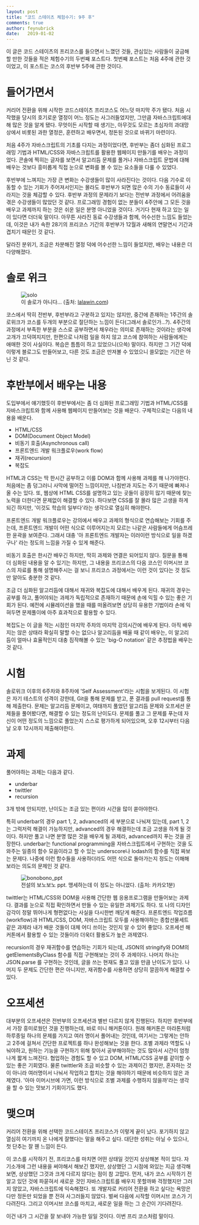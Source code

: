 ```yaml
---
layout: post
title: "코드 스테이츠 체험수기: 9주 후"
comments: true
author: feynubrick
date:   2019-01-02
---
```


이 글은 코드 스테이츠의 프리코스를 들으면서 느꼈던 것들, 관심있는 사람들이 궁금해할 만한 것들을 적은 체험수기의 두번째 포스트다.
첫번째 포스트는 처음 4주에 관한 것이었고, 이 포스트는 코스의 후반부 5주에 관한 것이다.

# 들어가면서

커리어 전환을 위해 시작한 코드스테이츠 프리코스도 어느덧 마지막 주가 됐다.
처음 시작했을 당시의 호기로운 열정이 어느 정도는 사그러들었지만, 그만큼 자바스크립트에대해 많은 것을 알게 됐다.
무엇이든 시작할 때 생기는, 아무것도 모르는 초심자의 과대망상에서 비롯된 과한 열정은, 훈련하고 배우면서, 정돈된 것으로 바뀌기 마련이다.

처음 4주가 자바스크립트의 기초를 다지는 과정이었다면, 후반부는 좀더 심화된 프로그래밍 기법과 HTML/CSS와 자바스크립트를 활용한 웹페이지 만들기를 배우는 과정이었다. 콘솔에 찍히는 글자를 보면서 알고리듬 문제를 풀거나 자바스크립트 문법에 대해 배우는 것보다 흥미롭게 직접 눈으로 변화를 볼 수 있는 요소들을 다룰 수 있었다. 

후반부에 느껴지는 가장 큰 변화는 수강생들이 많이 사라진다는 것이다.
다음 기수로 이동할 수 있는 기회가 주어져서인지는 몰라도 후반부가 되면 많은 수의 기수 동료들이 사라지는 것을 체감할 수 있다.
후반부 과정의 문제라기 보다는 전반부 과정에서 어려움을 겪은 수강생들이 많았던 것 같다.
프로그래밍 경험이 없는 분들이 4주안에 그 모든 것을 배우고 과제까지 하는 것은 쉬운 일은 분명 아니었을 것이다.
거기다 현재 하고 있는 일이 있다면 더더욱 말이다.
아무튼 사라진 동료 수강생들과 함께, 어수선한 느낌도 들었는데, 이것은 내가 속한 28기의 프리코스 기간의 후반부가 12월과 새해의 연말연시 기간과 겹치기 때문인 것 같다.

달라진 분위기, 조금은 차분해진 열정 덕에 어수선한 느낌이 들었지만, 배우는 내용은 더 다양해졌다.

# 솔로 위크

<figure class="center">
  <img src="http://cfs15.tistory.com/image/13/tistory/2009/02/26/23/15/49a6a3f0e5ff9" alt="solo"/>
  <figcaption>이 솔로가 아니다... (출처: <a href="https://lalawin.com/entry/solo-better-than-couple">lalawin.com</a>)</figcaption>
</figure>

코스에서 딱히 전반부, 후반부라고 구분하고 있지는 않지만, 중간에 존재하는 1주간의 솔로위크가 코스를 두개의 부분으로 절단하는 느낌이 든다(그래서 솔로인가...?).
4주간의 과정에서 부족한 부분을 스스로 공부하면서 채우라는 의미로 존재하는 것이라는 생각에 고개가 끄덕여지지만, 한편으로 나처럼 일을 하지 않고 코스에 참여하는 사람들에게는 애매한 것이 사실이다.
복습은 틈틈이 하고 있었으니(으쓱) 말이다.
하지만 그 기간 덕에 이렇게 블로그도 만들어보고, 다른 것도 조금은 만져볼 수 있었으니 쓸모없는 기간은 아닌 것 같다.

# 후반부에서 배우는 내용

도입부에서 얘기했듯이 후반부에서는 좀 더 심화된 프로그래밍 기법과 HTML/CSS를 자바스크립트와 함께 사용해 웹페이지 만들어보는 것을 배운다. 구체적으로는 다음의 내용을 배운다.

- HTML/CSS
- DOM(Document Object Model)
- 비동기 호출(Asynchronous call)
- 프론트엔드 개발 워크플로우(work flow)
- 재귀(recursion)
- 복잡도

HTML과 CSS는 딱 한시간 공부하고 이를 DOM과 함께 사용해 과제를 해 나가야한다.
처음에는 좀 덩그러니 사막에 떨어진 느낌이지만, 나침반과 지도는 주기 때문에 빠져나올 수는 있다.
또, 웹상에 HTML CSS를 설명하고 있는 곳들이 굉장히 많기 때문에 찾는 노력을 더한다면 문제없이 해결할 수 있다.
하다보면 CSS를 잘 몰라 많은 고생을 하게 되긴 하지만, '이것도 학습의 일부다'라는 생각으로 열심히 해야한다.

프론트엔드 개발 워크플로우는 강의에서 배우고 과제의 형식으로 연습해보는 기회를 주는데, 프론트엔드 개발이 어떤 식으로 이루어지는지 모르는 나같은 사람들에게 어슴프레한 윤곽을 보여준다.
그래서 대충 '아 프론트엔드 개발자는 이러이런 방식으로 일을 하겠구나' 라는 정도의 느낌을 가질 수 있게 해준다.

비동기 호출은 한시간 배우긴 하지만, 딱히 과제와 연결은 되어있지 않다.
질문을 통해 더 심화된 내용을 알 수 있기는 하지만, 그 내용을 프리코스의 다음 코스인 이머시브 코스의 자료를 통해 설명해주시는 걸 보니 프리코스 과정에서는 이런 것이 있다는 것 정도만 알아도 충분한 것 같다.

조금 더 심화된 알고리듬에 대해서 재귀와 복잡도에 대해서 배우게 된다.
재귀의 경우는 공부를 하고, 풀어야되는 과제가 독립적으로 존재하기 때문에 손에 익힐 수 있는 좋은 기회가 된다.
예전에 시뮬레이션을 했을 때를 떠올려보면 상당히 유용한 기법이라 손에 익혀두면 문제풀이에 아주 효과적으로 활용할 수 있다.

복잡도는 이 글을 적는 시점인 마지막 주차의 마지막 강의시간에 배우게 된다.
아직 배우지는 않은 상태라 확실히 말할 수는 없으나 알고리듬을 배울 때 같이 배우는, 이 알고리듬이 얼마나 효율적인지 대충 짐작해볼 수 있는 'big-O notation' 같은 추정법을 배우는 것 같다.

# 시험

솔로위크 이후의 6주차와 8주차에 'Self Assessment'라는 시험을 보게된다.
이 시험은 자기 테스트의 성격이 강한데, Git을 통해 문제를 받고, 푼 결과를 pull request를 통해 제출한다.
문제는 알고리듬 문제이고, 여태까지 풀었던 알고리듬 문제와 오프세션 문제들을 풀어봤다면, 해결할 수 있는 정도의 난이도다.
문제를 풀고 그 문제를 푸는데 자신이 어떤 정도의 느낌으로 풀었는지 스스로 평가하게 되어있으며, 오후 12시부터 다음날 오후 12시까지 제출해야한다.

# 과제

풀어야하는 과제는 다음과 같다.

- underbar
- twittler
- recursion

3개 밖에 안되지만, 난이도는 조금 있는 편이라 시간을 많이 쏟아야한다.

특히 underbar의 경우 part 1, 2, advanced의 세 부분으로 나눠져 있는데, part 1, 2는 그럭저럭 해결이 가능하지만, advanced의 경우 해결하는데 조금 고생을 하게 될 것이다.
하지만 풀고 나면 분명 많은 것을 배우게 될 과제라, advanced까지 푸는 것을 권장한다.
underbar는 functional programming을 자바스크립트에서 구현하는 것을 도와주는 일종의 함수 모음이라고 할 수 있는 underscore나 lodash의 함수를 직접 짜보는 문제다.
나중에 이런 함수들을 사용하더라도 어떤 식으로 돌아가는지 정도는 이해해보라는 의도의 문제인 것 같다.

<figure class="center">
  <img src="http://t1.daumcdn.net/liveboard/mykcatchup/0ec1d99738d04bfba00e05473108cb3a.JPG" alt="bonobono_ppt"/>
  <figcaption>전설의 보노보노 ppt. 맹세하는데 이 정도는 아니었다. (출처: 카카오1분)</figcaption>
</figure>

twittler는 HTML/CSS와 DOM을 사용해 간단한 웹 응용프로그램을 만들어보는 과제다.
결과를 눈으로 직접 확인하면서 만들 수 있는 유일한 과제기도 하다.
또 나의 디자인 감각이 정말 뛰어나게 형편없다는 사실을 다시한번 깨닫게 해준다.
프론트엔드 작업흐름(workflow)과 HTML/CSS, DOM, 자바스크립트 모두를 사용해야하는 종합선물세트같은 과제라 내가 배운 것들이 대체 어디 쓰이는 것인지 알 수 있어 좋았다.
오프세션 해커톤에서 활용할 수 있는 것들이라 더욱더 활용도가 높은 과제였다.

recursion의 경우 재귀함수를 연습하는 기회가 되는데, JSON의 stringify와 DOM의 getElementsByClass 함수를 직접 구현해보는 것이 주 과제이다. 나머지 하나는 JSON.parse 를 구현하는 것인데, 글을 쓰는 현재도 풀고 있을 만큼 난이도가 있다.
나머지 두 문제도 간단한 편은 아니지만, 재귀함수를 사용하면 상당히 깔끔하게 해결할 수 있다.

# 오프세션

대부분의 오프세션은 전반부의 오프세션과 별반 다르지 않게 진행된다. 하지만 후반부에서 가장 흥미로웠던 것을 진행하는데, 바로 미니 해커톤이다.
원래 해커톤은 마라톤처럼 하루종일 하나의 문제를 가지고 여러 명이서 풀어내는 것인데, 여기서는 그렇게는 안하고 2주에 걸쳐서 간단한 프로젝트를 하나 완성해보는 것을 한다.
조별 과제라 역할도 나눠야하고, 원하는 기능을 구현하기 위해 찾아서 공부해야하는 것도 많아서 시간이 엄청나게 짧게 느껴진다.
협업하는 경험도 할 수 있고 DOM, HTML/CSS 공부를 같이할 수 있는 좋은 기회였다.
물론 twittler와 조금 비슷할 수 있는 과제이긴 했지만, 혼자하는 것이 아니라 여러명이서 나눠서 작업하고 합치는 것을 해야하기 때문에 비슷하지 않은 과제였다.
'아마 이머시브에 가면, 이런 방식으로 조별 과제를 수행하지 않을까'라는 생각을 할 수 있는 맛보기 기회이기도 했다.

# 맺으며

커리어 전환을 위해 선택한 코드스테이츠 프리코스가 이렇게 끝이 났다.
포기하지 않고 열심히 여기까지 온 나에게 잘했다는 말을 해주고 싶다.
대단한 성취는 아닐 수 있으나, 첫 단추는 잘 꿴 느낌이 든다.

이 코스를 시작하기 전, 프리코스를 마치면 어떤 상태일 것인지 상상해본 적이 있다.
자기소개에 그런 내용을 써야해서 해보긴 했지만, 상상했던 그 시점에 와있는 지금 생각해보면, 상상했던 그것과 크게 다르지 않다는 점이 참 고맙다.
먼저, 내가 코스 시작하기 전 알고 있던 것에 파묻혀서 새로운 것인 자바스크립트를 배우지 못할까봐 걱정했지만 그러지 않았고, 자바스크립트에 익숙해졌다.
또 개발자로 커리어 전환을 하고 싶다는 욕망은 다만 정돈만 되었을 뿐 전혀 사그러들지 않았다.
벌써 다음에 시작할 이머시브 코스가 기다려진다.
그리고 이머시브 코스를 마치고, 새로운 일을 하는 그 순간이 기다려진다.

이건 내가 그 시간을 잘 보내야 가능한 일일 것이다.
이번 프리 코스처럼 말이다.